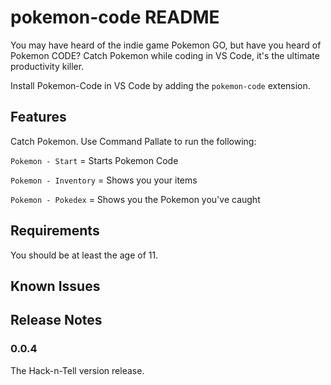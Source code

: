 # pokemon-code README

You may have heard of the indie game Pokemon GO, but have you heard of Pokemon CODE? Catch Pokemon while coding in VS Code, it's the ultimate productivity killer.

Install Pokemon-Code in VS Code by adding the `pokemon-code` extension.

## Features

Catch Pokemon. Use Command Pallate to run the following:

`Pokemon - Start` = Starts Pokemon Code

`Pokemon - Inventory` = Shows you your items

`Pokemon - Pokedex` = Shows you the Pokemon you've caught

## Requirements

You should be at least the age of 11.

## Known Issues

## Release Notes

### 0.0.4

The Hack-n-Tell version release.